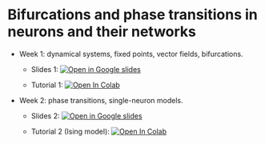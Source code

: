 # Bifurcations and phase transitions in neurons and their networks

* Week 1:
dynamical systems, fixed points, vector fields, bifurcations. 

  * Slides 1: [![Open in Google slides](https://upload.wikimedia.org/wikipedia/commons/1/1e/Google_Slides_logo_%282014-2020%29.svg)](https://docs.google.com/presentation/d/1QHCa3cTVYCyL7_DP-xJ1UZCiXWgGQDt0OTlA--rszMM/edit?usp=sharing)

  * Tutorial 1: [![Open In Colab](https://colab.research.google.com/assets/colab-badge.svg)](https://colab.research.google.com/drive/1ZHfveuw7IXJgm2-F3nlRxFZNiv-1OwdA?usp=sharing) 

* Week 2: 
phase transitions, single-neuron models.
  * Slides 2: [![Open in Google slides](https://upload.wikimedia.org/wikipedia/commons/1/1e/Google_Slides_logo_%282014-2020%29.svg)](https://docs.google.com/presentation/d/18xsUKR24dYS_XX9Tx6Tp12qTstAbPESxgbBNfJ0lkMs/edit?usp=sharing)

  * Tutorial 2 (Ising model): [![Open In Colab](https://colab.research.google.com/assets/colab-badge.svg)](https://colab.research.google.com/drive/1lyDdEqd9LEQ0h8IVss5yPsu15MHGkqsL?usp=sharing)

